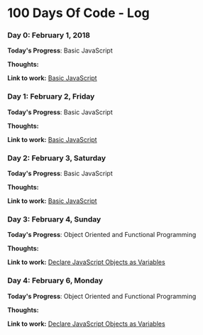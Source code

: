 # 100 Days Of Code - Log

### Day 0: February 1, 2018

**Today's Progress**: Basic JavaScript

**Thoughts:** 

**Link to work:** [Basic JavaScript](https://www.freecodecamp.org/challenges/comment-your-javascript-code)

### Day 1: February 2, Friday

**Today's Progress**: Basic JavaScript

**Thoughts:** 

**Link to work:** [Basic JavaScript](https://www.freecodecamp.org/challenges/comment-your-javascript-code)

### Day 2: February 3, Saturday


**Today's Progress**: Basic JavaScript

**Thoughts:** 

**Link to work:** [Basic JavaScript](https://www.freecodecamp.org/challenges/comment-your-javascript-code)

### Day 3: February 4, Sunday


**Today's Progress**: Object Oriented and Functional Programming

**Thoughts:**

**Link to work:** [Declare JavaScript Objects as Variables](https://www.freecodecamp.org/challenges/declare-javascript-objects-as-variables)

### Day 4: February 6, Monday


**Today's Progress**: Object Oriented and Functional Programming

**Thoughts:**

**Link to work:** [Declare JavaScript Objects as Variables](https://www.freecodecamp.org/challenges/declare-javascript-objects-as-variables)